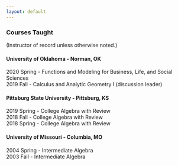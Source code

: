```yaml
---
layout: default
---
```


### Courses Taught

(Instructor of record unless otherwise noted.)

#### University of Oklahoma - Norman, OK

2020 Spring - Functions and Modeling for Business, Life, and Social Sciences <br/>
2019 Fall - Calculus and Analytic Geometry I (discussion leader)

#### Pittsburg State University - Pittsburg, KS

2019 Spring - College Algebra with Review <br/>
2018 Fall - College Algebra with Review <br/>
2018 Spring - College Algebra with Review

#### University of Missouri - Columbia, MO

2004 Spring - Intermediate Algebra <br/>
2003 Fall - Intermediate Algebra

